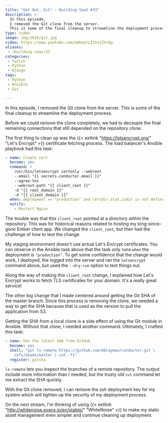 ```yaml
---
title: "Get Out, Git! - Building SaaS #33"
description: >-
  In this episode,
  I removed the Git clone from the server.
  This is some of the final cleanup to streamline the deployment process.
type: video
image: img/2019/git.jpg
video: https://www.youtube.com/embed/LI1tejZkrQg
aliases:
 - /building-saas/33
categories:
 - Twitch
 - Python
 - Django
tags:
 - Python
 - Ansible
 - Git

---
```


In this episode,
I removed the Git clone from the server.
This is some of the final cleanup to streamline the deployment process.

Before we could remove the clone completely,
we had to decouple the final remaining connections
that still depended
on the repository clone.

The first thing to clean up was the
{{< extlink "https://letsencrypt.org/" "Let's Encrypt" >}}
certificate fetching process.
The load balancer's Ansible playbook had this task:

```yaml
- name: Create cert
  become: yes
  command: >
    /usr/bin/letsencrypt certonly --webroot
    --email "{{ secrets.conductor.email }}"
    --agree-tos
    --webroot-path "{{ client_root }}"
    -d "{{ root_domain }}"
    -d "{{ client_domain }}"
  when: deployment == "production" and certdir.stat.isdir is not defined
  notify:
    - Restart Nginx
```

The trouble was that this `client_root` pointed
at a directory
within the repository.
This was for historical reasons related
to hosting my long-since-gone Ember client app.
We changed the `client_root`,
but then had the challenge
of how to test the change.

My staging environment doesn't use actual Let's Encrypt certificates.
You can observe
in the Ansible task above
that the task only runs `when` the deployment is `"production"`.
To get some confidence
that the change would work,
I deployed,
the logged into the server
and ran the `letsencrypt` command above,
but used the `--dry-run` option
to test things out.

Along the way of making this `client_root` change,
I explained how Let's Encrypt works
to fetch TLS certificates
for your domain.
It's a really great service!

The other big change that I made centered
around getting the Git SHA of the master branch.
Since this process is removing the clone,
we needed a way to get the SHA
because that is used as the version
to pull the application
from S3.

Getting the SHA from a local clone
is a side effect
of using the Git module
in Ansible.
Without that clone,
I needed another command.
Ultimately,
I crafted this task:

```yaml
- name: Get the latest SHA from GitHub
  become: yes
  shell: "git ls-remote https://github.com/mblayman/conductor.git \
    refs/heads/master | cut -f1"
  register: gitsha
```

`ls-remote` lets you inspect the branches
of a remote repository.
The output include more information
than I needed,
but the trusty old `cut` command let me extract the SHA quickly.

With the Git clone removed,
I can remove the ssh deployment key
for my system
which will tighten up the security
of my deployment process.

On the next stream,
I'm thinking of using
{{< extlink "http://whitenoise.evans.io/en/stable/" "WhiteNoise" >}}
to make my static asset management
even simpler
and continue cleaning up deployment.
